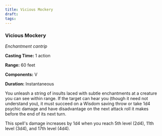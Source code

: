 ```yaml
---
title: Vicious Mockery
draft: 
tags:
---
```


### Vicious Mockery

*Enchantment cantrip*

**Casting Time:** 1 action

**Range:** 60 feet

**Components:** V

**Duration:** Instantaneous

You unleash a string of insults laced with subtle enchantments at a creature you can see within range. If the target can hear you (though it need not understand you), it must succeed on a Wisdom saving throw or take 1d4 psychic damage and have disadvantage on the next attack roll it makes before the end of its next turn.

This spell's damage increases by 1d4 when you reach 5th level (2d4), 11th level (3d4), and 17th level (4d4).